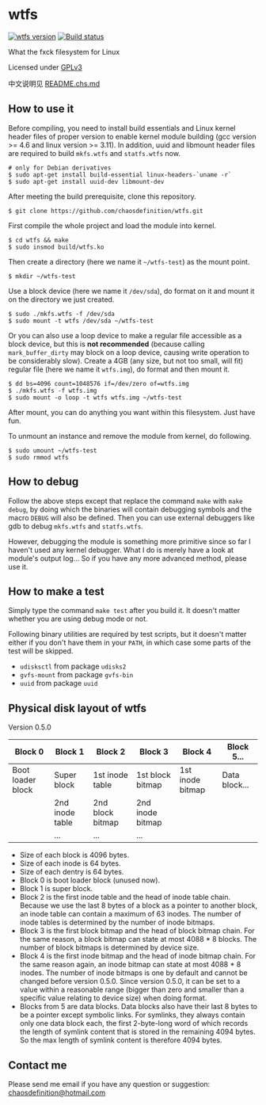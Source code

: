 # wtfs
[![wtfs version](https://badge.fury.io/gh/chaosdefinition%2Fwtfs.svg)](http://badge.fury.io/gh/chaosdefinition%2Fwtfs)
[![Build status](https://travis-ci.org/chaosdefinition/wtfs.svg)](https://travis-ci.org/chaosdefinition/wtfs)

What the fxck filesystem for Linux

Licensed under [GPLv3](LICENSE.txt)

中文说明见 [README.chs.md](README.chs.md)

## How to use it
Before compiling, you need to install build essentials and Linux kernel header
 files of proper version to enable kernel module building (gcc version >= 4.6
 and linux version >= 3.11). In addition, uuid and libmount header files are
 required to build `mkfs.wtfs` and `statfs.wtfs` now.
```Shell
# only for Debian derivatives
$ sudo apt-get install build-essential linux-headers-`uname -r`
$ sudo apt-get install uuid-dev libmount-dev
```

After meeting the build prerequisite, clone this repository.
```Shell
$ git clone https://github.com/chaosdefinition/wtfs.git
```

First compile the whole project and load the module into kernel.
```Shell
$ cd wtfs && make
$ sudo insmod build/wtfs.ko
```

Then create a directory (here we name it `~/wtfs-test`) as the mount point.
```Shell
$ mkdir ~/wtfs-test
```

Use a block device (here we name it `/dev/sda`), do format on it and mount it
 on the directory we just created.
```Shell
$ sudo ./mkfs.wtfs -f /dev/sda
$ sudo mount -t wtfs /dev/sda ~/wtfs-test
```
Or you can also use a loop device to make a regular file accessible as a block
 device, but this is **not recommended** (because calling `mark_buffer_dirty`
 may block on a loop device, causing write operation to be considerably slow).
 Create a 4GB (any size, but not too small, will fit) regular file (here we name
 it `wtfs.img`), do format and then mount it.
```Shell
$ dd bs=4096 count=1048576 if=/dev/zero of=wtfs.img
$ ./mkfs.wtfs -f wtfs.img
$ sudo mount -o loop -t wtfs wtfs.img ~/wtfs-test
```

After mount, you can do anything you want within this filesystem. Just have fun.

To unmount an instance and remove the module from kernel, do following.
```Shell
$ sudo umount ~/wtfs-test
$ sudo rmmod wtfs
```

## How to debug
Follow the above steps except that replace the command `make` with `make debug`,
 by doing which the binaries will contain debugging symbols and the macro
 `DEBUG` will also be defined. Then you can use external debuggers like gdb to
 debug `mkfs.wtfs` and `statfs.wtfs`.

However, debugging the module is something more primitive since so far I haven't
 used any kernel debugger. What I do is merely have a look at module's output
 log... So if you have any more advanced method, please use it.

## How to make a test
Simply type the command `make test` after you build it. It doesn't matter
 whether you are using debug mode or not.

Following binary utilities are required by test scripts, but it doesn't matter
 either if you don't have them in your `PATH`, in which case some parts of the
 test will be skipped.

* `udisksctl` from package `udisks2`
* `gvfs-mount` from package `gvfs-bin`
* `uuid` from package `uuid`

## Physical disk layout of wtfs
Version 0.5.0

Block 0 | Block 1 | Block 2 | Block 3 | Block 4 | Block 5... |
------- | ------- | ------- | ------- | ------- | ---------- |
Boot loader block | Super block | 1st inode table | 1st block bitmap | 1st inode bitmap | Data block...
 | | 2nd inode table | 2nd block bitmap | 2nd inode bitmap |
 | | ... | ... | ... |

* Size of each block is 4096 bytes.
* Size of each inode is 64 bytes.
* Size of each dentry is 64 bytes.
* Block 0 is boot loader block (unused now).
* Block 1 is super block.
* Block 2 is the first inode table and the head of inode table chain. Because we
 use the last 8 bytes of a block as a pointer to another block, an inode table
 can contain a maximum of 63 inodes. The number of inode tables is determined by
 the number of inode bitmaps.
* Block 3 is the first block bitmap and the head of block bitmap chain. For the
 same reason, a block bitmap can state at most 4088 * 8 blocks. The number of
 block bitmaps is determined by device size.
* Block 4 is the first inode bitmap and the head of inode bitmap chain. For the
 same reason again, an inode bitmap can state at most 4088 * 8 inodes. The
 number of inode bitmaps is one by default and cannot be changed before version
 0.5.0. Since version 0.5.0, it can be set to a value within a reasonable range
 (bigger than zero and smaller than a specific value relating to device size)
 when doing format.
* Blocks from 5 are data blocks. Data blocks also have their last 8 bytes to be
 a pointer except symbolic links. For symlinks, they always contain only one
 data block each, the first 2-byte-long word of which records the length of
 symlink content that is stored in the remaining 4094 bytes. So the max length
 of symlink content is therefore 4094 bytes.

## Contact me
Please send me email if you have any question or suggestion: chaosdefinition@hotmail.com
